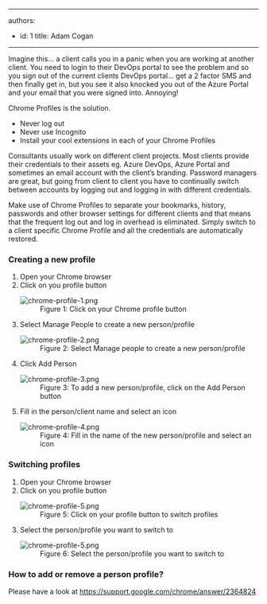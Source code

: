 

---
authors:
  - id: 1
    title: Adam Cogan
---




<span class='intro'> <p class="ssw15-rteElement-P">​Imagine this… a client calls you in a panic when you are working at another client. You need to login to their DevOps portal to see the problem and so you sign out of the current clients DevOps portal… get a 2 factor SMS and then finally get in, but you see it also knocked you out of the Azure Portal and your email that you were signed into. Annoying!<br></p> </span>

<p>Chrome Profiles is the solution.<br></p><ul><li>Never log out<br></li><li>Never use Incognito</li><li>Install your cool extensions in each of your Chrome Profiles​<br></li></ul><p class="ssw15-rteElement-P">Consultants usually work on different client projects. Most clients provide their credentials to their assets eg. Azure DevOps, Azure Portal and sometimes an email account with the client’s branding. Password managers are great, but going from client to client you have to continually switch between accounts by logging out and logging in with different credentials.</p><p class="ssw15-rteElement-P">Make use of Chrome Profiles to separate your bookmarks, history, passwords and other browser settings for different clients and that means that the frequent log out and log in overhead is eliminated. Simply switch to a client specific Chrome Profile and all the credentials are automatically restored.<br></p><h3 class="ssw15-rteElement-H3">Creating a new profile</h3><p class="ssw15-rteElement-P"></p><ol><li>​Open your Chrome browser<br></li><li>Click on you profile button<br> 
      <dl class="image"><dt>
            <img src="/PublishingImages/chrome-profile-1.png" alt="chrome-profile-1.png" />
         </dt><dd>Figure 1&#58; Click on your Chrome profile button</dd></dl></li><li>Select Manage People to create a new person/profile<br> 
      <dl class="image"><dt>
            <img src="/PublishingImages/chrome-profile-2.png" alt="chrome-profile-2.png" />
         </dt><dd>Figure 2&#58; Select Manage people to create a new person/profile</dd></dl></li><li>Click Add Person<br> 
      <dl class="image"><dt>
            <img src="/PublishingImages/chrome-profile-3.png" alt="chrome-profile-3.png" />
         </dt><dd>Figure 3&#58; To add a new person/profile, click on the Add Person button</dd></dl></li><li>Fill in the person/client name and select an icon<br> 
      <dl class="image"><dt>
            <img src="/PublishingImages/chrome-profile-4.png" alt="chrome-profile-4.png" />
         </dt><dd>Figure 4&#58; Fill in the name of the new person/profile and select an icon</dd></dl></li></ol><h3>Switching profiles</h3><ol><li>Open your Chrome browser</li><li>Click on you profile button<br> 
      <dl class="image"><dt>
            <img src="/PublishingImages/chrome-profile-5.png" alt="chrome-profile-5.png" />
         </dt><dd>Figure 5&#58; Click on your profile button to switch profiles</dd></dl></li><li>Select the person/profile you want to switch to<br> 
      <dl class="image"><dt>
            <img src="/PublishingImages/chrome-profile-5.png" alt="chrome-profile-5.png" />
         </dt><dd>Figure 6&#58; Select the person/profile you want to switch to<br></dd></dl></li></ol><h3 class="ssw15-rteElement-H3">​How to add or remove a person profile?</h3><p>Please have a look at 
   <a href="https&#58;//support.google.com/chrome/answer/2364824">https&#58;//support.google.com/chrome/answer/2364824</a> </p>


